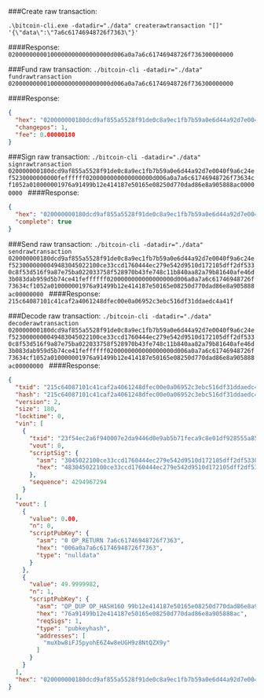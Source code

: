 ###Create raw transaction:

`.\bitcoin-cli.exe -datadir="./data" createrawtransaction "[]" '{\"data\":\"7a6c61746948726f7363\"}'`

####Response:
```02000000000100000000000000000d006a0a7a6c61746948726f736300000000```

###Fund raw transaction:
`./bitcoin-cli -datadir="./data" fundrawtransaction 02000000000100000000000000000d006a0a7a6c61746948726f736300000000`

####Response:
```json
{
  "hex": "020000000180dcd9af855a5528f91de0c8a9ec1fb7b59a0e6d44a92d7e0040f9a6c24ef5230000000000feffffff0200000000000000000d006a0a7a6c61746948726f73634cf1052a010000001976a91499b12e414187e50165e08250d770dad86e8a905888ac00000000",
  "changepos": 1,
  "fee": 0.00000180
}
```

###Sign raw transaction:
`./bitcoin-cli -datadir="./data" signrawtransaction 020000000180dcd9af855a5528f91de0c8a9ec1fb7b59a0e6d44a92d7e0040f9a6c24ef5230000000000feffffff0200000000000000000d006a0a7a6c61746948726f73634cf1052a010000001976a91499b12e414187e50165e08250d770dad86e8a905888ac00000000
`
####Response:
```json
{
  "hex": "020000000180dcd9af855a5528f91de0c8a9ec1fb7b59a0e6d44a92d7e0040f9a6c24ef5230000000049483045022100ce33ccd1760444ec279e542d9510d172105dff2df5330c8f53d516f9a87e75ba022033758f528970b43fe748c11b840aa82a79b81640afe46d3b083dab959d5b74ce41feffffff0200000000000000000d006a0a7a6c61746948726f73634cf1052a010000001976a91499b12e414187e50165e08250d770dad86e8a905888ac00000000",
  "complete": true
}
```

###Send raw transaction:
`./bitcoin-cli -datadir="./data" sendrawtransaction 020000000180dcd9af855a5528f91de0c8a9ec1fb7b59a0e6d44a92d7e0040f9a6c24ef5230000000049483045022100ce33ccd1760444ec279e542d9510d172105dff2df5330c8f53d516f9a87e75ba022033758f528970b43fe748c11b840aa82a79b81640afe46d3b083dab959d5b74ce41feffffff0200000000000000000d006a0a7a6c61746948726f73634cf1052a010000001976a91499b12e414187e50165e08250d770dad86e8a905888ac00000000
`
####Response:
`215c64087101c41caf2a4061248dfec00e0a06952c3ebc516df31ddaedc4a41f`


###Decode raw transaction:
`./bitcoin-cli -datadir="./data" decoderawtransaction 020000000180dcd9af855a5528f91de0c8a9ec1fb7b59a0e6d44a92d7e0040f9a6c24ef5230000000049483045022100ce33ccd1760444ec279e542d9510d172105dff2df5330c8f53d516f9a87e75ba022033758f528970b43fe748c11b840aa82a79b81640afe46d3b083dab959d5b74ce41feffffff0200000000000000000d006a0a7a6c61746948726f73634cf1052a010000001976a91499b12e414187e50165e08250d770dad86e8a905888ac00000000
`
####Response:

```json
{
  "txid": "215c64087101c41caf2a4061248dfec00e0a06952c3ebc516df31ddaedc4a41f",
  "hash": "215c64087101c41caf2a4061248dfec00e0a06952c3ebc516df31ddaedc4a41f",
  "version": 2,
  "size": 180,
  "locktime": 0,
  "vin": [
    {
      "txid": "23f54ec2a6f940007e2da9446d0e9ab5b71feca9c8e01df928555a85afd9dc80",
      "vout": 0,
      "scriptSig": {
        "asm": "3045022100ce33ccd1760444ec279e542d9510d172105dff2df5330c8f53d516f9a87e75ba022033758f528970b43fe748c11b840aa82a79b81640afe46d3b083dab959d5b74ce[ALL|FORKID]",
        "hex": "483045022100ce33ccd1760444ec279e542d9510d172105dff2df5330c8f53d516f9a87e75ba022033758f528970b43fe748c11b840aa82a79b81640afe46d3b083dab959d5b74ce41"
      },
      "sequence": 4294967294
    }
  ],
  "vout": [
    {
      "value": 0.00,
      "n": 0,
      "scriptPubKey": {
        "asm": "0 OP_RETURN 7a6c61746948726f7363",
        "hex": "006a0a7a6c61746948726f7363",
        "type": "nulldata"
      }
    },
    {
      "value": 49.9999982,
      "n": 1,
      "scriptPubKey": {
        "asm": "OP_DUP OP_HASH160 99b12e414187e50165e08250d770dad86e8a9058 OP_EQUALVERIFY OP_CHECKSIG",
        "hex": "76a91499b12e414187e50165e08250d770dad86e8a905888ac",
        "reqSigs": 1,
        "type": "pubkeyhash",
        "addresses": [
          "muXbw8iFJ5pyohE6Z4w8eUGH9z8NtQZX9y"
        ]
      }
    }
  ],
  "hex": "020000000180dcd9af855a5528f91de0c8a9ec1fb7b59a0e6d44a92d7e0040f9a6c24ef5230000000049483045022100ce33ccd1760444ec279e542d9510d172105dff2df5330c8f53d516f9a87e75ba022033758f528970b43fe748c11b840aa82a79b81640afe46d3b083dab959d5b74ce41feffffff0200000000000000000d006a0a7a6c61746948726f73634cf1052a010000001976a91499b12e414187e50165e08250d770dad86e8a905888ac00000000"
}
```